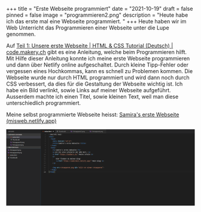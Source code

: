 +++
title = "Erste Webseite programmiert"
date = "2021-10-19"
draft = false
pinned = false
image = "programmieren2.png"
description = "Heute habe ich das erste mal eine Webseite programmiert. "
+++
Heute haben wir im Web Unterricht das Programmieren einer Webseite unter die Lupe genommen. 

Auf [Teil 1: Unsere erste Webseite | HTML & CSS Tutorial (Deutsch) | code.makery.ch](https://code.makery.ch/de/library/html-css/part1/) gibt es eine Anleitung, welche beim Programmieren hilft. Mit Hilfe dieser Anleitung konnte ich meine erste Webseite programmieren und dann über Netlify online aufgeschaltet. Durch kleine Tipp-Fehler oder vergessen eines Hochkommas, kann es schnell zu Problemen kommen. Die Webseite wurde nur durch HTML programmiert und wird dann noch durch CSS verbessert, da dies für die Gestaltung der Webseite wichtig ist. Ich habe ein Bild verlinkt, sowie Links auf meiner Webseite aufgeführt. Ausserdem machte ich einen Titel, sowie kleinen Text, weil man diese unterschiedlich programmiert. 

Meine selbst programmierte Webseite heisst: [Samira's erste Webseite (misweb.netlify.app)](https://misweb.netlify.app/)

![](programmieren.png)